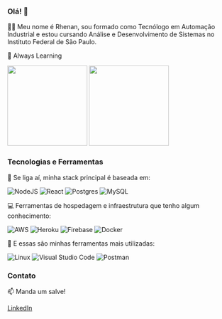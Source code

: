 ### Olá! :rocket:

:man_technologist: Meu nome é Rhenan, sou formado como Tecnólogo em Automação Industrial e estou cursando Análise e Desenvolvimento de Sistemas no Instituto Federal de São Paulo.

:notebook: Always Learning

<div align="">
  <a href="https://github.com/rhenandias"></a>
  <img height="180em" src="https://github-readme-stats.vercel.app/api?username=rhenandias&show_icons=true&theme=onedark&count_private=true" />
  <img height="180em" src="https://github-readme-stats.vercel.app/api/top-langs/?username=rhenandias&langs_count=10&layout=compact&theme=onedark" />
</div>
  
### Tecnologias e Ferramentas
  
:battery: Se liga aí, minha stack principal é baseada em:
  
![NodeJS](https://img.shields.io/badge/node.js-6DA55F?style=for-the-badge&logo=node.js&logoColor=white) 
![React](https://img.shields.io/badge/react-%2320232a.svg?style=for-the-badge&logo=react&logoColor=%2361DAFB)
![Postgres](https://img.shields.io/badge/postgres-%23316192.svg?style=for-the-badge&logo=postgresql&logoColor=white)
![MySQL](https://img.shields.io/badge/mysql-%2300f.svg?style=for-the-badge&logo=mysql&logoColor=white)
  
  
:computer: Ferramentas de hospedagem e infraestrutura que tenho algum conhecimento:

![AWS](https://img.shields.io/badge/AWS-%23FF9900.svg?style=for-the-badge&logo=amazon-aws&logoColor=white) 
![Heroku](https://img.shields.io/badge/heroku-%23430098.svg?style=for-the-badge&logo=heroku&logoColor=white) 
![Firebase](https://img.shields.io/badge/firebase-%23039BE5.svg?style=for-the-badge&logo=firebase)
![Docker](https://img.shields.io/badge/docker-%230db7ed.svg?style=for-the-badge&logo=docker&logoColor=white)

:hammer: E essas são minhas ferramentas mais utilizadas:

![Linux](https://img.shields.io/badge/Linux-FCC624?style=for-the-badge&logo=linux&logoColor=black)
![Visual Studio Code](https://img.shields.io/badge/Visual%20Studio%20Code-0078d7.svg?style=for-the-badge&logo=visual-studio-code&logoColor=white)
![Postman](https://img.shields.io/badge/Postman-FF6C37?style=for-the-badge&logo=postman&logoColor=white)

### Contato

:mailbox: Manda um salve!

[LinkedIn](https://www.linkedin.com/in/rhenandiasmorais/)
